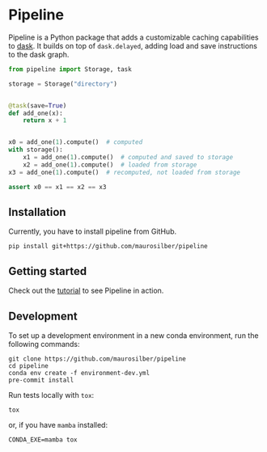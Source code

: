 # Pipeline

Pipeline is a Python package
that adds a customizable caching capabilities to [dask](https://dask.org).
It builds on top of `dask.delayed`,
adding load and save instructions
to the dask graph.

```python
from pipeline import Storage, task

storage = Storage("directory")


@task(save=True)
def add_one(x):
    return x + 1


x0 = add_one(1).compute()  # computed
with storage():
    x1 = add_one(1).compute()  # computed and saved to storage
    x2 = add_one(1).compute()  # loaded from storage
x3 = add_one(1).compute()  # recomputed, not loaded from storage

assert x0 == x1 == x2 == x3
```

## Installation

Currently,
you have to install pipeline from GitHub.

```
pip install git+https://github.com/maurosilber/pipeline
```

## Getting started

Check out the [tutorial](examples/tutorial.ipynb) to see Pipeline in action.

## Development

To set up a development environment in a new conda environment,
run the following commands:

```
git clone https://github.com/maurosilber/pipeline
cd pipeline
conda env create -f environment-dev.yml
pre-commit install
```

Run tests locally with `tox`:

```
tox
```

or, if you have `mamba` installed:

```
CONDA_EXE=mamba tox
```
